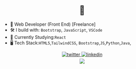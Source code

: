 
<h1 align="center"> 👋 </h1>


  -  🏢 Web Developer (Front End) [Freelance]
  -  🛠️ I build with: `Bootstrap`, `JavaScript`, `VSCode`
  -  🧠 Currently Studying:`React`
  -  🖥️ Tech Stack:`HTML5`,`TailwindCSS`, `Bootstrap`,`JS`,`Python`,`Java`,









<div align="center">

<a href="https://twitter.com/APboatt" target="_blank">
<img src=https://img.shields.io/badge/twitter-%2300acee.svg?&style=for-the-badge&logo=twitter&logoColor=white alt=twitter style="margin-bottom: 5px;" />
</a>

<a href="https://linkedin.com/in/appiah-boateng-0a0014240" target="_blank">
<img src=https://img.shields.io/badge/linkedin-%231E77B5.svg?&style=for-the-badge&logo=linkedin&logoColor=white alt=linkedin style="margin-bottom: 5px;" />
</a>  
</div>  



</td><td valign="top" width="33%">



</td><td valign="top" width="33%">


 

<div align="center">
<img src="https://komarev.com/ghpvc/?username=thehero1z&&style=flat-square" align="center" />
</div>  
